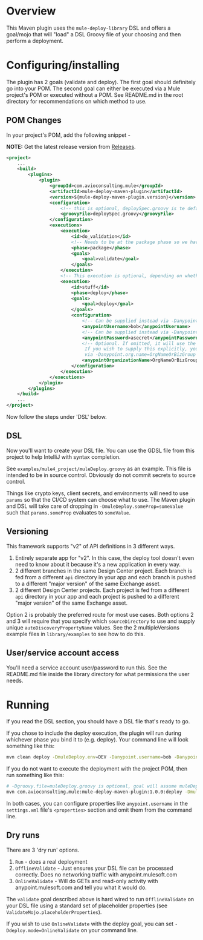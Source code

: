 # Overview

This Maven plugin uses the `mule-deploy-library` DSL and offers a goal/mojo that will "load" a DSL Groovy file of your choosing and then perform a deployment.

# Configuring/installing

The plugin has 2 goals (validate and deploy). The first goal should definitely go into your POM. The second goal can either be executed via a Mule project's POM or executed without a POM. See README.md in the root directory for recommendations on which method to use.

## POM Changes

In your project's POM, add the following snippet -

**NOTE:** Get the latest release version from [Releases](https://github.com/avioconsulting/mule-deploy-library/releases).

```xml
<project>
    ...
    <build>
        <plugins>
            <plugin>
                <groupId>com.avioconsulting.mule</groupId>
                <artifactId>mule-deploy-maven-plugin</artifactId>
                <version>${mule-deploy-maven-plugin.version}</version>
                <configuration>
                    <!-- this is optional, deploySpec.groovy is te default if you do not specify -->
                    <groovyFile>deploySpec.groovy</groovyFile>
                </configuration>
                <executions>
                    <execution>
                        <id>do_validation</id>
                        <!-- Needs to be at the package phase so we have an artifact to use -->
                        <phase>package</phase>
                        <goals>
                            <goal>validate</goal>
                        </goals>
                    </execution>
                    <!-- This execution is optional, depending on whether you want to run the deployment with Maven or not -->
                    <execution>
                        <id>stuff</id>
                        <phase>deploy</phase>
                        <goals>
                            <goal>deploy</goal>
                        </goals>
                        <configuration>                            
                            <!-- Can be supplied instead via -Danypoint.username=bob on the command line -->
                            <anypointUsername>bob</anypointUsername>
                            <!-- Can be supplied instead via -Danypoint.password=asecret on the command line -->
                            <anypointPassword>asecret</anypointPassword>
                            <!-- Optional. If omitted, it will use the default org or business group for the user
                             If you wish to supply this explicitly, you can either do it here like this or
                             via -Danypoint.org.name=OrgNameOrBizGroup -->
                            <anypointOrganizationName>OrgNameOrBizGroup</anypointOrganizationName>
                        </configuration>
                    </execution>
                </executions>
            </plugin>
        </plugins>
    </build>
    ...
</project>
```

Now follow the steps under 'DSL' below.

## DSL

Now you'll want to create your DSL file. You can use the GDSL file from this project to help IntelliJ with syntax completion.

See `examples/mule4_project/muleDeploy.groovy` as an example. This file is intended to be in source control. Obviously do not commit secrets to source control.

Things like crypto keys, client secrets, and environments will need to use `params` so that the CI/CD system can choose what to use. The Maven plugin and DSL will take care of dropping in `-DmuleDeploy.someProp=someValue` such that `params.someProp` evaluates to `someValue`.

## Versioning

This framework supports "v2" of API definitions in 3 different ways.

1. Entirely separate app for "v2". In this case, the deploy tool doesn't even need to know about it because it's a new application in every way.
2. 2 different branches in the same Design Center project. Each branch is fed from a different `api` directory in your app and each branch is pushed to a different "major version" of the same Exchange asset.
3. 2 different Design Center projects. Each project is fed from a different `api` directory in your app and each project is pushed to a different "major version" of the same Exchange asset.

Option 2 is probably the preferred route for most use cases. Both options 2 and 3 will require that you specify which `sourceDirectory` to use and supply unique `autoDiscoveryPropertyName` values. See the 2 multipleVersions example files in `library/examples` to see how to do this.

## User/service account access

You'll need a service account user/password to run this. See the README.md file inside the library directory for what permissions the user needs.

# Running

If you read the DSL section, you should have a DSL file that's ready to go.

If you chose to include the deploy execution, the plugin will run during whichever phase you bind it to (e.g. deploy). Your command line will look something like this:

```sh
mvn clean deploy -DmuleDeploy.env=DEV -Danypoint.username=bob -Danypoint.password=asecret -DmuleDeploy.cryptoKey=hello -DmuleDeploy.autoDiscClientId=theId -DmuleDeploy.autoDiscClientSecret=theSecret
```

If you do not want to execute the deployment with the project POM, then run something like this:

```sh
# -Dgroovy.file=muleDeploy.groovy is optional, goal will assume muleDeploy.groovy is the filename if not supplied
mvn com.avioconsulting.mule:mule-deploy-maven-plugin:1.0.0:deploy -DmuleDeploy.env=DEV -Danypoint.username=bob -Danypoint.password=asecret -DmuleDeploy.cryptoKey=hello -DmuleDeploy.autoDiscClientId=theId -DmuleDeploy.autoDiscClientSecret=theSecret -DmuleDeploy.appArtifact=target/mule4testapp-1.0.0-mule-application.jar
```

In both cases, you can configure properties like `anypoint.username` in the `settings.xml` file's `<properties>` section and omit them from the command line. 

## Dry runs

There are 3 'dry run' options.

1. `Run` - does a real deployment
2. `OfflineValidate` - Just ensures your DSL file can be processed correctly. Does no networking traffic with anypoint.mulesoft.com
3. `OnlineValidate` - Will do GETs and read-only activity with anypoint.mulesoft.com and tell you what it would do. 

The `validate` goal described above is hard wired to run `OfflineValidate` on your DSL file using a standard set of placeholder properties (see `ValidateMojo.placeholderProperties`).

If you wish to use `OnlineValidate` with the deploy goal, you can set `-Ddeploy.mode=OnlineValidate` on your command line.
